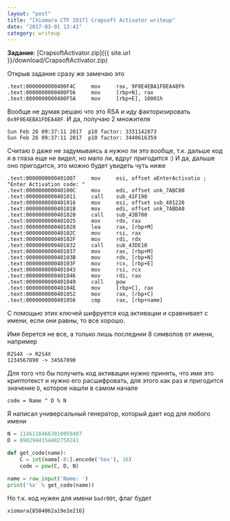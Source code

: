 ```yaml
---
layout: "post"
title: "[Xiomara CTF 2017] Crapsoft Activator writeup"
date: "2017-03-01 13:41"
category: writeup
---
```


**Задание**: [CrapsoftActivator.zip]({{ site.url }}/download/CrapsoftActivator.zip)

Открыв задание сразу же замечаю это
```
.text:0000000000400F4C     mov     rax, 9F0E4EBA1FDEA48Fh
.text:0000000000400F56     mov     [rbp+N], rax
.text:0000000000400F5A     mov     [rbp+E], 10001h
```
Вообще не думая решаю что это RSA и иду факторизировать `0x9F0E4EBA1FDEA48F`. И да, получаю 2 множителя
```
Sun Feb 26 09:37:11 2017  p10 factor: 3331142873
Sun Feb 26 09:37:11 2017  p10 factor: 3440616359
```
Считаю `D` даже не задумываясь а нужно ли это вообще, т.к. дальше код я в глаза еще не видел, но мало ли, вдруг пригодится :) И да, дальше оно пригодится, это можно будет увидеть чуть ниже

```
.text:0000000000401007     mov     esi, offset aEnterActivatio ; "Enter Activation code: "
.text:000000000040100C     mov     edi, offset unk_7ABC80
.text:0000000000401011     call    sub_41F190
.text:0000000000401016     mov     esi, offset sub_401226
.text:000000000040101B     mov     edi, offset unk_7ABDA0
.text:0000000000401020     call    sub_43B700
.text:0000000000401025     mov     rdx, rax
.text:0000000000401028     lea     rax, [rbp+M]
.text:000000000040102C     mov     rsi, rax
.text:000000000040102F     mov     rdi, rdx
.text:0000000000401032     call    sub_43DE10
.text:0000000000401037     mov     rax, [rbp+M]
.text:000000000040103B     mov     rdx, [rbp+N]
.text:000000000040103F     mov     rcx, [rbp+E]
.text:0000000000401043     mov     rsi, rcx
.text:0000000000401046     mov     rdi, rax
.text:0000000000401049     call    pow
.text:000000000040104E     mov     [rbp+C], rax
.text:0000000000401052     mov     rax, [rbp+C]
.text:0000000000401056     cmp     rax, [rbp+name]
```
С помощью этих ключей шифруется код активации и сравнивает с имени, если они равны, то все хорошо.

Имя берется не все, а только лишь последнии 8 символов от имени, например
```
R2S4X -> R2S4X
1234567890 -> 34567890
```
Для того что бы получить код активации нужно принять, что имя это криптотекст и нужно его расшифровать, для этого как раз и пригодится значение `D`, которое нашли в самом начале
```
code = Name ^ D % N
```
Я написал универсальный генератор, который дает код для любого имени
``` python
N = 11461184663010059407
D = 8982944154482758241

def get_code(name):
    C = int(name[-8:].encode('hex'), 16)
    code = pow(C, D, N)

name = raw_input('Name: ')
print('%x' % get_code(name))
```
Но т.к. код нужен для имени `badr00t`, флаг будет
```
xiomara{8504062a19e2e216}
```
